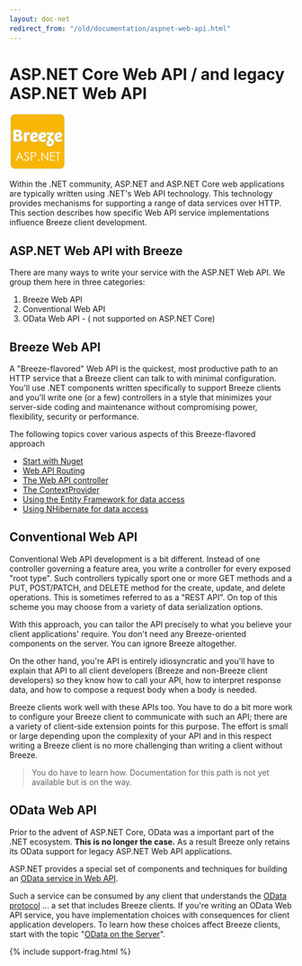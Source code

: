 ```yaml
---
layout: doc-net
redirect_from: "/old/documentation/aspnet-web-api.html"
---
```

# ASP.NET Core Web API / and legacy ASP.NET Web API

<a class="logo-inline" href="/doc-net" title="ASP.NET">
  <img src="/images/logos/Breeze-aspnet.png" alt="ASP.NET" width="100">
</a>

Within the .NET community, ASP.NET and ASP.NET Core web applications are typically written using .NET's Web API technology. This technology provides mechanisms for supporting a range of data services over HTTP. This section describes how specific Web API service implementations influence Breeze client development.

<div style="clear:both"/>

## ASP.NET Web API with Breeze

There are many ways to write your service with the ASP.NET Web API. We group them here in three categories:

1. Breeze Web API
1. Conventional Web API
1. OData Web API - ( not supported on ASP.NET Core)

## Breeze Web API

A "Breeze-flavored" Web API is the quickest, most productive path to an HTTP service that a Breeze client can talk to with minimal configuration. You'll use .NET components written specifically to support Breeze clients and you'll write one (or a few) controllers in a style that minimizes your server-side coding and maintenance without compromising power, flexibility, security or performance.

The following topics cover various aspects of this Breeze-flavored approach

* [Start with Nuget](/doc-net/nuget-packages)
* [Web API Routing](/doc-net/webapi-routing)
* [The Web API controller](/doc-net/webapi-controller)
* [The ContextProvider](/doc-net/ef-efcontextprovider)
* [Using the Entity Framework for data access](/doc-net/ef)
* [Using NHibernate for data access](/doc-net/nh)

## Conventional Web API

Conventional Web API development is a bit different. Instead of one controller governing a feature area, you write a controller for every exposed "root type".  Such controllers typically sport one or more GET methods and a PUT, POST/PATCH, and DELETE method for the create, update, and delete operations. This is sometimes referred to as a "REST API".  On top of this scheme you may choose from a variety of data serialization options. 

With this approach, you can tailor the API precisely to what you believe your client applications' require. You don't need any Breeze-oriented components on the server.  You can ignore Breeze altogether. 

On the other hand, you're API is entirely idiosyncratic and you'll have to explain that API to all client developers (Breeze and non-Breeze client developers) so they know how to call your API, how to interpret response data, and how to compose a request body when a body is needed. 

Breeze clients work well with these APIs too. You have to do a bit more work to configure your Breeze client to communicate with such an API; there are a variety of client-side extension points for this purpose. The effort is small or large depending upon the complexity of your API and in this respect writing a Breeze client is no more challenging than writing a client without Breeze.

> You do have to learn how. Documentation for this path is not yet available but is on the way.

## OData Web API
Prior to the advent of ASP.NET Core, OData was a important part of the .NET ecosystem.  **This is no longer the case.**  As a result Breeze only retains its OData support for legacy ASP.NET Web API applications. 

ASP.NET provides a special set of components and techniques for building an <a href="http://www.asp.net/web-api/overview/odata-support-in-aspnet-web-api" target="_blank" title="OData Support in Web API">OData service in Web API</a>.

Such a service can be consumed by any client that understands the <a href="http://www.odata.org/" target="_blank" title="OData.org">OData protocol</a> ... a set that includes Breeze clients.  If you're writing an OData Web API service, you have implementation choices with consequences for client application developers. To learn how these choices affect Breeze clients, start with the topic "[OData on the Server](/doc-net/odata)".

{% include support-frag.html %}
